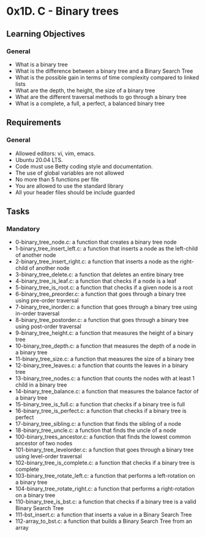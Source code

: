 # 0x1D. C - Binary trees

## Learning Objectives

### General
- What is a binary tree
- What is the difference between a binary tree and a Binary Search Tree
- What is the possible gain in terms of time complexity compared to linked lists
- What are the depth, the height, the size of a binary tree
- What are the different traversal methods to go through a binary tree
- What is a complete, a full, a perfect, a balanced binary tree 


## Requirements

### General
- Allowed editors: vi, vim, emacs.
- Ubuntu 20.04 LTS.
- Code must use Betty coding style and documentation.
- The use of global variables are not allowed
- No more than 5 functions per file
- You are allowed to use the standard library
- All your header files should be include guarded


## Tasks

### Mandatory
- 0-binary_tree_node.c: a function that creates a binary tree node
- 1-binary_tree_insert_left.c: a function that inserts a node as the left-child of another node
- 2-binary_tree_insert_right.c: a function that inserts a node as the right-child of another node
- 3-binary_tree_delete.c: a function that deletes an entire binary tree
- 4-binary_tree_is_leaf.c: a function that checks if a node is a leaf
- 5-binary_tree_is_root.c: a function that checks if a given node is a root
- 6-binary_tree_preorder.c: a function that goes through a binary tree using pre-order traversal
- 7-binary_tree_inorder.c: a function that goes through a binary tree using in-order traversal
- 8-binary_tree_postorder.c: a function that goes through a binary tree using post-order traversal
- 9-binary_tree_height.c: a function that measures the height of a binary tree
- 10-binary_tree_depth.c: a function that measures the depth of a node in a binary tree
- 11-binary_tree_size.c: a function that measures the size of a binary tree
- 12-binary_tree_leaves.c: a function that counts the leaves in a binary tree
- 13-binary_tree_nodes.c: a function that counts the nodes with at least 1 child in a binary tree
- 14-binary_tree_balance.c: a function that measures the balance factor of a binary tree
- 15-binary_tree_is_full.c: a function that checks if a binary tree is full
- 16-binary_tree_is_perfect.c: a function that checks if a binary tree is perfect
- 17-binary_tree_sibling.c: a function that finds the sibling of a node
- 18-binary_tree_uncle.c: a function that finds the uncle of a node
- 100-binary_trees_ancestor.c: a function that finds the lowest common ancestor of two nodes
- 101-binary_tree_levelorder.c: a function that goes through a binary tree using level-order traversal
- 102-binary_tree_is_complete.c: a function that checks if a binary tree is complete
- 103-binary_tree_rotate_left.c: a function that performs a left-rotation on a binary tree
- 104-binary_tree_rotate_right.c: a function that performs a right-rotation on a binary tree
- 110-binary_tree_is_bst.c: a function that checks if a binary tree is a valid Binary Search Tree
- 111-bst_insert.c: a function that inserts a value in a Binary Search Tree
- 112-array_to_bst.c: a function that builds a Binary Search Tree from an array
